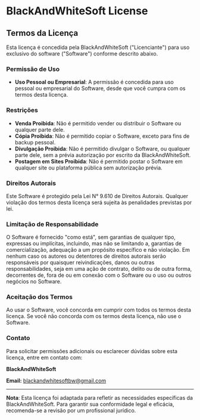 # BlackAndWhiteSoft License

## Termos da Licença

Esta licença é concedida pela BlackAndWhiteSoft ("Licenciante") para uso exclusivo do software ("Software") conforme descrito abaixo.

### Permissão de Uso

- **Uso Pessoal ou Empresarial**: A permissão é concedida para uso pessoal ou empresarial do Software, desde que você cumpra com os termos desta licença.

### Restrições

- **Venda Proibida**: Não é permitido vender ou distribuir o Software ou qualquer parte dele.
- **Cópia Proibida**: Não é permitido copiar o Software, exceto para fins de backup pessoal.
- **Divulgação Proibida**: Não é permitido divulgar o Software, ou qualquer parte dele, sem a prévia autorização por escrito da BlackAndWhiteSoft.
- **Postagem em Sites Proibida**: Não é permitido postar o Software em qualquer site ou plataforma pública sem autorização prévia.

### Direitos Autorais

Este Software é protegido pela Lei N° 9.610 de Direitos Autorais. Qualquer violação dos termos desta licença será sujeita às penalidades previstas por lei.

### Limitação de Responsabilidade

O Software é fornecido "como está", sem garantias de qualquer tipo, expressas ou implícitas, incluindo, mas não se limitando a, garantias de comercialização, adequação a um propósito específico e não violação. Em nenhum caso os autores ou detentores de direitos autorais serão responsáveis por quaisquer reivindicações, danos ou outras responsabilidades, seja em uma ação de contrato, delito ou de outra forma, decorrentes de, fora de ou em conexão com o Software ou o uso ou outros negócios no Software.

### Aceitação dos Termos

Ao usar o Software, você concorda em cumprir com todos os termos desta licença. Se você não concorda com os termos desta licença, não use o Software.

### Contato

Para solicitar permissões adicionais ou esclarecer dúvidas sobre esta licença, entre em contato com:

**BlackAndWhiteSoft**

**Email:** [blackandwhitesoftbw@gmail.com](mailto:contact@blackandwhitesoft.com)

---

**Nota**: Esta licença foi adaptada para refletir as necessidades específicas da BlackAndWhiteSoft. Para garantir sua conformidade legal e eficácia, recomenda-se a revisão por um profissional jurídico.
